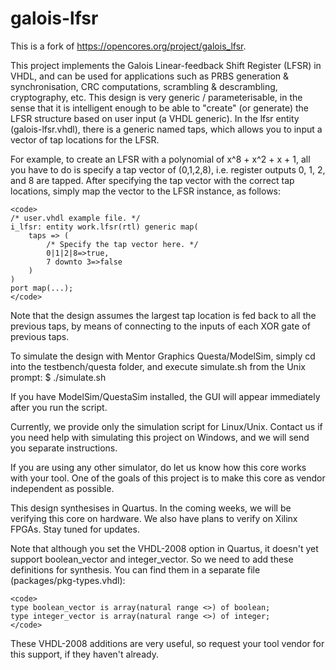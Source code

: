 # galois-lfsr
This is a fork of https://opencores.org/project/galois_lfsr.

This project implements the Galois Linear-feedback Shift Register (LFSR) in VHDL, and can be used for applications such as PRBS generation & synchronisation, CRC computations, scrambling & descrambling, cryptography, etc. This design is very generic / parameterisable, in the sense that it is intelligent enough to be able to "create" (or generate) the LFSR structure based on user input (a VHDL generic). In the lfsr entity (galois-lfsr.vhdl), there is a generic named taps, which allows you to input a vector of tap locations for the LFSR.

For example, to create an LFSR with a polynomial of x^8 + x^2 + x + 1, all you have to do is specify a tap vector of (0,1,2,8), i.e. register outputs 0, 1, 2, and 8 are tapped. After specifying the tap vector with the correct tap locations, simply map the vector to the LFSR instance, as follows:

	<code>
	/* user.vhdl example file. */
	i_lfsr: entity work.lfsr(rtl) generic map(
		taps => (
			/* Specify the tap vector here. */
			0|1|2|8=>true,
			7 downto 3=>false
		)
	)
	port map(...);
	</code>

Note that the design assumes the largest tap location is fed back to all the previous taps, by means of connecting to the inputs of each XOR gate of previous taps.

To simulate the design with Mentor Graphics Questa/ModelSim, simply cd into the testbench/questa folder, and execute simulate.sh from the Unix prompt:
$ ./simulate.sh

If you have ModelSim/QuestaSim installed, the GUI will appear immediately after you run the script.

Currently, we provide only the simulation script for Linux/Unix. Contact us if you need help with simulating this project on Windows, and we will send you separate instructions.

If you are using any other simulator, do let us know how this core works with your tool. One of the goals of this project is to make this core as vendor independent as possible.

This design synthesises in Quartus. In the coming weeks, we will be verifying this core on hardware. We also have plans to verify on Xilinx FPGAs. Stay tuned for updates.

Note that although you set the VHDL-2008 option in Quartus, it doesn't yet support boolean_vector and integer_vector. So we need to add these definitions for synthesis. You can find them in a separate file (packages/pkg-types.vhdl):

	<code>
	type boolean_vector is array(natural range <>) of boolean;
	type integer_vector is array(natural range <>) of integer;
	</code>

These VHDL-2008 additions are very useful, so request your tool vendor for this support, if they haven't already.
